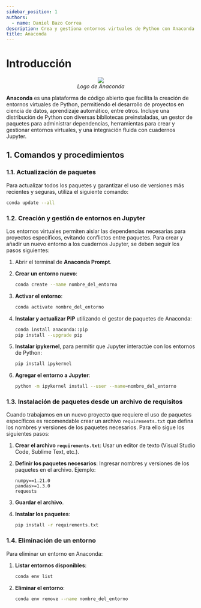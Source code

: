 ```yaml
---
sidebar_position: 1
authors:
  - name: Daniel Bazo Correa
description: Crea y gestiona entornos virtuales de Python con Anaconda.
title: Anaconda
---
```


# Introducción

<p align="center">
  <img src="https://th.bing.com/th/id/R.7b4ee475a8fa6657174bc8477be3df41?rik=7C3cFBxzAcC5Xw&pid=ImgRaw&r=0"/>
  <br />
  <em>Logo de Anaconda</em>
</p>

**Anaconda** es una plataforma de código abierto que facilita la creación de entornos virtuales de Python, permitiendo el desarrollo de proyectos en ciencia de datos, aprendizaje automático, entre otros. Incluye una distribución de Python con diversas bibliotecas preinstaladas, un gestor de paquetes para administrar dependencias, herramientas para crear y gestionar entornos virtuales, y una integración fluida con cuadernos Jupyter.

## 1. Comandos y procedimientos

### 1.1. Actualización de paquetes

Para actualizar todos los paquetes y garantizar el uso de versiones más recientes y seguras, utiliza el siguiente comando:

```bash
conda update --all
```

### 1.2. Creación y gestión de entornos en Jupyter

Los entornos virtuales permiten aislar las dependencias necesarias para proyectos específicos, evitando conflictos entre paquetes. Para crear y añadir un nuevo entorno a los cuadernos Jupyter, se deben seguir los pasos siguientes:

1. Abrir el terminal de **Anaconda Prompt**.
2. **Crear un entorno nuevo**:

   ```bash
   conda create --name nombre_del_entorno
   ```

3. **Activar el entorno**:

   ```bash
   conda activate nombre_del_entorno
   ```

4. **Instalar y actualizar PIP** utilizando el gestor de paquetes de Anaconda:

   ```bash
   conda install anaconda::pip
   pip install --upgrade pip
   ```

5. **Instalar ipykernel**, para permitir que Jupyter interactúe con los entornos de Python:

   ```bash
   pip install ipykernel
   ```

6. **Agregar el entorno a Jupyter**:

   ```bash
   python -m ipykernel install --user --name=nombre_del_entorno
   ```

### 1.3. Instalación de paquetes desde un archivo de requisitos

Cuando trabajamos en un nuevo proyecto que requiere el uso de paquetes específicos es recomendable crear un archivo `requirements.txt` que defina los nombres y versiones de los paquetes necesarios. Para ello sigue los siguientes pasos:

1. **Crear el archivo `requirements.txt`**: Usar un editor de texto (Visual Studio Code, Sublime Text, etc.).

2. **Definir los paquetes necesarios**: Ingresar nombres y versiones de los paquetes en el archivo. Ejemplo:

   ```plaintext
   numpy==1.21.0
   pandas>=1.3.0
   requests
   ```

3. **Guardar el archivo**.

4. **Instalar los paquetes**:

   ```bash
   pip install -r requirements.txt
   ```

### 1.4. Eliminación de un entorno

Para eliminar un entorno en Anaconda:

1. **Listar entornos disponibles**:

   ```bash
   conda env list
   ```

2. **Eliminar el entorno**:

   ```bash
   conda env remove --name nombre_del_entorno
   ```